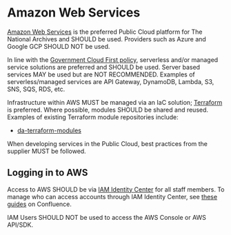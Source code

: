 # Amazon Web Services

[Amazon Web Services](https://aws.amazon.com/) is the preferred Public Cloud platform for The National Archives and SHOULD be used. Providers such as Azure and Google GCP SHOULD NOT be used.

In line with the [Government Cloud First policy](https://www.gov.uk/guidance/government-cloud-first-policy), serverless and/or managed service solutions are preferred and SHOULD be used. Server based services MAY be used but are NOT RECOMMENDED. Examples of serverless/managed services are API Gateway, DynamoDB, Lambda, S3, SNS, SQS, RDS, etc.

Infrastructure within AWS MUST be managed via an IaC solution; [Terraform](terraform.md) is preferred. Where possible, modules SHOULD be shared and reused. Examples of existing Terraform module repositories include:

- [da-terraform-modules](https://github.com/nationalarchives/da-terraform-modules)

When developing services in the Public Cloud, best practices from the supplier MUST be followed.

## Logging in to AWS

Access to AWS SHOULD be via [IAM Identity Center](https://nationalarchivesuk.awsapps.com/start#/) for all staff members. To manage who can access accounts through IAM Identity Center, see [these guides](https://national-archives.atlassian.net/l/cp/1cCe2cVy) on Confluence.

IAM Users SHOULD NOT be used to access the AWS Console or AWS API/SDK.
